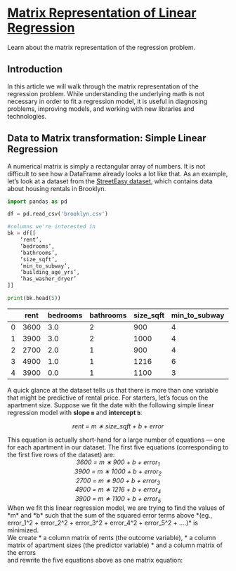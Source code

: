 # [Matrix Representation of Linear Regression](https://www.codecademy.com/courses/linear-regression-mssp/articles/matrix-representation-of-linear-regression)

Learn about the matrix representation of the regression problem.

## Introduction

In this article we will walk through the matrix representation of the regression problem. 
While understanding the underlying math is not necessary in order to fit a regression model, 
it is useful in diagnosing problems, improving models, and working with new libraries and technologies.

## Data to Matrix transformation: Simple Linear Regression

A numerical matrix is simply a rectangular array of numbers. 
It is not difficult to see how a DataFrame already looks a lot like that. 
As an example, let’s look at a dataset from the [StreetEasy dataset](https://github.com/Codecademy/datasets/tree/master/streeteasy), 
which contains data about housing rentals in Brooklyn.
```py
import pandas as pd

df = pd.read_csv('brooklyn.csv')

#columns we're interested in
bk = df[[
    ‘rent’, 
    ‘bedrooms’,  
    ‘bathrooms’, 
    ‘size_sqft’, 
    ‘min_to_subway’, 
    ’building_age_yrs’, 
    ‘has_washer_dryer’
]]

print(bk.head(5))
```
|  |	rent |	bedrooms |	bathrooms |	size_sqft |	min_to_subway |	building_age_yrs |	has_washer_dryer |
| --- | --- | --- | --- | --- | --- | --- | --- |
| 0 |	3600 |	3.0 |	2 |	900  |	4 |	15 |	0 |
| 1 |	3900 |	3.0 |	2 |	1000 |	4 |	8  |	0 |
| 2 |	2700 |	2.0 |	1 |	900  |	4 |	96 |	0 |
| 3 |	4900 |	1.0 |	1 |	1216 |	6 |	88 |	0 |
| 4 |	3900 |	0.0 |	1 |	1100 |	3 |	85 |	0 |

A quick glance at the dataset tells us that there is more than one variable that might be predictive of rental price. 
For starters, let’s focus on the apartment size. 
Suppose we fit the date with the following simple linear regression model with **slope `m`** and **intercept `b`**:
<p align="center">
    <em>rent = m ∗ size_sqft + b + error</em>
</p>
This equation is actually short-hand for a large number of equations — one for each apartment in our dataset. 
The first five equations (corresponding to the first five rows of the dataset) are:
<div align="center">
    <em>3600 = m ∗ 900 + b + error<sub>1</sub></em><br />
    <em>3900 = m ∗ 1000 + b + error<sub>2</sub></em><br />
    <em>2700 = m ∗ 900 + b + error<sub>3</sub></em><br />
    <em>4900 = m ∗ 1216 + b + error<sub>4</sub></em><br />
    <em>3900 = m ∗ 1100 + b + error<sub>5</sub></em><br />
</div>
When we fit this linear regression model, we are trying to find the values of *m* and *b* such that the sum of the squared error terms above 
*(eg., error_1^2 + error_2^2 + error_3^2 + error_4^2 + error_5^2 + ….)* is minimized.  
<br /> 
We create 
* a column matrix of rents (the outcome variable), 
* a column matrix of apartment sizes (the predictor variable) 
* and a column matrix of the errors</br >
and rewrite the five equations above as one matrix equation:

































